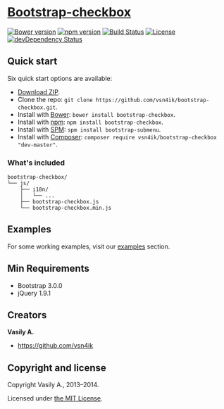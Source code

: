 # [Bootstrap-checkbox](http://vsn4ik.github.io/bootstrap-checkbox)

[![Bower version](https://badge.fury.io/bo/bootstrap-checkbox.svg)](http://badge.fury.io/bo/bootstrap-checkbox)
[![npm version](https://badge.fury.io/js/bootstrap-checkbox.svg)](http://badge.fury.io/js/bootstrap-checkbox)
[![Build Status](https://travis-ci.org/vsn4ik/bootstrap-checkbox.svg)](https://travis-ci.org/vsn4ik/bootstrap-checkbox)
[![License](https://img.shields.io/badge/license-MIT-brightgreen.svg)][license]
[![devDependency Status](https://david-dm.org/vsn4ik/bootstrap-checkbox/dev-status.svg)](https://david-dm.org/vsn4ik/bootstrap-checkbox#info=devDependencies)


## Quick start

Six quick start options are available:

- [Download ZIP](https://github.com/vsn4ik/bootstrap-checkbox/archive/master.zip "Download Bootstrap-checkbox").
- Clone the repo: `git clone https://github.com/vsn4ik/bootstrap-checkbox.git`.
- Install with [Bower](http://bower.io): `bower install bootstrap-checkbox`.
- Install with [npm](https://www.npmjs.org): `npm install bootstrap-checkbox`.
- Install with [SPM](http://spmjs.io): `spm install bootstrap-submenu`.
- Install with [Composer](https://getcomposer.org): `composer require vsn4ik/bootstrap-checkbox "dev-master"`.

### What's included

```
bootstrap-checkbox/
└── js/
    ├── i18n/
    │   └── ...
    ├── bootstrap-checkbox.js
    └── bootstrap-checkbox.min.js
```


## Examples

For some working examples, visit our [examples](http://vsn4ik.github.io/bootstrap-checkbox/#examples) section.


## Min Requirements

- Bootstrap 3.0.0
- jQuery 1.9.1


## Creators

**Vasily A.**

+ <https://github.com/vsn4ik>


## Copyright and license

Copyright Vasily A., 2013&ndash;2014.

Licensed under [the MIT License][license].

[license]: https://github.com/vsn4ik/bootstrap-checkbox/blob/master/LICENSE
